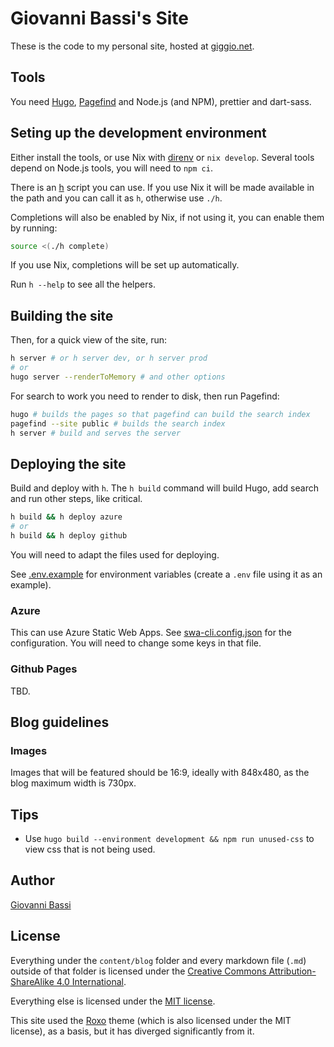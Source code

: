 # Giovanni Bassi's Site

These is the code to my personal site, hosted at [giggio.net](https://giggio.net).

## Tools

You need [Hugo](https://gohugo.io/), [Pagefind](https://pagefind.app/docs/)
and Node.js (and NPM), prettier and dart-sass.

## Seting up the development environment

Either install the tools, or use Nix with
[direnv](https://github.com/direnv/direnv) or `nix develop`.
Several tools depend on Node.js tools, you will need to `npm ci`.

There is an [h](./h) script you can use. If you use Nix it will be
made available in the path and you can call it as `h`, otherwise use `./h`.

Completions will also be enabled by Nix, if not using it, you can
enable them by running:

```bash
source <(./h complete)
```

If you use Nix, completions will be set up automatically.

Run `h --help` to see all the helpers.

## Building the site

Then, for a quick view of the site, run:

```bash
h server # or h server dev, or h server prod
# or
hugo server --renderToMemory # and other options
```

For search to work you need to render to disk, then run Pagefind:

```bash
hugo # builds the pages so that pagefind can build the search index
pagefind --site public # builds the search index
h server # build and serves the server
```

## Deploying the site

Build and deploy with `h`.
The `h build` command will build Hugo, add search and run other steps, like
critical.

```bash
h build && h deploy azure
# or
h build && h deploy github
```

You will need to adapt the files used for deploying.

See [.env.example](./.env.example) for environment variables (create a
`.env` file using it as an example).

### Azure

This can use Azure Static Web Apps.
See [swa-cli.config.json](./swa-cli.config.json) for the configuration.
You will need to change some keys in that file.

### Github Pages

TBD.

## Blog guidelines

### Images

Images that will be featured should be 16:9, ideally with 848x480, as the blog maximum width is 730px.

## Tips

- Use `hugo build --environment development && npm run unused-css` to view css that is not being used.

## Author

[Giovanni Bassi](https://links.giggio.net/bio)

## License

Everything under the `content/blog` folder and every markdown file (`.md`)
outside of that folder is licensed under the
[Creative Commons Attribution-ShareAlike 4.0 International](https://creativecommons.org/licenses/by-sa/4.0/).

Everything else is licensed under the [MIT license](https://opensource.org/license/MIT).

This site used the
[Roxo](https://github.com/StaticMania/roxo-hugo/tree/eac3f49bc57315701ca29498525078bd28c1338b)
theme (which is also licensed under the MIT license), as a basis,
but it has diverged significantly from it.
